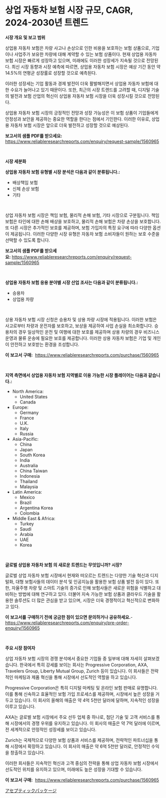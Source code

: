 <p><h1>상업 자동차 보험 시장 규모, CAGR, 2024-2030년 트렌드</h1></p><p><strong>시장 개요 및 보고 범위</strong></p>
<p><p>상업용 자동차 보험은 차량 사고나 손상으로 인한 비용을 보호하는 보험 상품으로, 기업이나 사업주가 보유한 차량에 대해 계약할 수 있는 보험 상품이다. 현재 상업용 자동차 보험 시장은 빠르게 성장하고 있으며, 미래에도 이러한 성장세가 지속될 것으로 전망된다. 최신 시장 동향과 시장 예측에 따르면, 상업용 자동차 보험 시장은 예상 기간 동안 약 14.5%의 연평균 성장률로 성장할 것으로 예측된다. </p><p>이러한 성장세는 기업 활동과 경제 발전이 더욱 활발해지면서 상업용 자동차 보험에 대한 수요가 늘어나고 있기 때문이다. 또한, 최근의 시장 트렌드를 고려할 때, 디지털 기술의 발전과 보험 산업의 혁신이 상업용 자동차 보험 시장을 더욱 성장시킬 것으로 전망된다.</p><p>상업용 자동차 보험 시장의 긍정적인 전망과 성장 가능성은 이 보험 상품이 기업들에게 안정성과 보안을 제공하는 중요한 역할을 한다는 점에서 기인한다. 이러한 이유로, 상업용 자동차 보험 시장은 앞으로 더욱 발전하고 성장할 것으로 예상된다.</p></p>
<p><strong>보고서의 샘플 PDF를 받으세요:</strong> <a href="https://www.reliableresearchreports.com/enquiry/request-sample/1560965">https://www.reliableresearchreports.com/enquiry/request-sample/1560965</a></p>
<p>&nbsp;</p>
<p><strong>시장 세분화</strong></p>
<p><strong>상업용 자동차 보험 유형별 시장 분석은 다음과 같이 분류됩니다.:</strong></p>
<p><ul><li>배상책임 보험</li><li>신체 손상 보험</li><li>기타</li></ul></p>
<p>&nbsp;</p>
<p><p>상업 자동차 보험 시장은 책임 보험, 물리적 손해 보험, 기타 시장으로 구분됩니다. 책임 보험은 타인에 대한 손해 배상을 보호하고, 물리적 손해 보험은 차량 손상을 보호합니다. 또 다른 시장은 추가적인 보호를 제공하며, 보험 가입자의 특정 요구에 따라 다양한 옵션이 제공됩니다. 이러한 다양한 시장 유형은 자동차 보험 소비자들이 원하는 보호 수준을 선택할 수 있도록 합니다.</p></p>
<p><strong>보고서의 샘플 PDF를 받으세요:</strong>&nbsp;<a href="https://www.reliableresearchreports.com/enquiry/request-sample/1560965">https://www.reliableresearchreports.com/enquiry/request-sample/1560965</a></p>
<p>&nbsp;</p>
<p><strong> 상업용 자동차 보험 응용 분야별 시장 산업 조사는 다음과 같이 분류됩니다.:</strong></p>
<p><ul><li>승용차</li><li>상업용 차량</li></ul></p>
<p>&nbsp;</p>
<p><p>상용 자동차 보험 시장 신청은 승용차 및 상용 차량 시장에 적용됩니다. 이러한 보험은 사고로부터 차량과 운전자를 보호하고, 보상을 제공하여 사업 손실을 최소화합니다. 승용차의 경우 일상적인 운전 및 여행에 대한 보호를 제공하며 상용 차량의 경우 비즈니스 운영과 물류 운송에 필요한 보호를 제공합니다. 이러한 상용 자동차 보험은 기업 및 개인이 안전하고 보호받는 환경을 조성합니다.</p></p>
<p><strong>이 보고서 구매:</strong>&nbsp; <a href="https://www.reliableresearchreports.com/purchase/1560965">https://www.reliableresearchreports.com/purchase/1560965</a></p>
<p>&nbsp;</p>
<p><strong>지역 측면에서 상업용 자동차 보험 지역별로 이용 가능한 시장 플레이어는 다음과 같습니다.:</strong></p>
<p><ul>
    <li>
        North America:
        <ul>
            <li>United States</li>
            <li>Canada</li>
        </ul>
    </li>
    <li>
        Europe:
        <ul>
            <li>Germany</li>
            <li>France</li>
            <li>U.K.</li>
            <li>Italy</li>
            <li>Russia</li>
        </ul>
    </li>
    <li>
        Asia-Pacific:
        <ul>
            <li>China</li>
            <li>Japan</li>
            <li>South Korea</li>
            <li>India</li>
            <li>Australia</li>
            <li>China Taiwan</li>
            <li>Indonesia</li>
            <li>Thailand</li>
            <li>Malaysia</li>
        </ul>
    </li>
    <li>
        Latin America:
        <ul>
            <li>Mexico</li>
            <li>Brazil</li>
            <li>Argentina Korea</li>
            <li>Colombia</li>
        </ul>
    </li>
    <li>
        Middle East & Africa:
        <ul>
            <li>Turkey</li>
            <li>Saudi</li>
            <li>Arabia</li>
            <li>UAE</li>
            <li>Korea</li>
        </ul>
    </li>
    </ul></p>
<p>&nbsp;</p>
<p><strong>글로벌 상업용 자동차 보험 의 새로운 트렌드는 무엇입니까? 시장?</strong></p>
<p><p>글로벌 상업 자동차 보험 시장에서 현재와 떠오르는 트렌드는 다양한 기술 혁신과 디지털화, 대형 보험사들의 데이터 분석 및 인공지능을 활용한 보험 상품 발전 등이 있다. 또한, 자율주행 차량 및 스마트 기술의 증가로 인해 보험사들은 새로운 위험을 식별하고 대비하는 방법에 대해 연구하고 있다. 더불어 지속 가능한 보험 상품과 클라우드 기술을 활용한 솔루션도 더 많은 관심을 받고 있으며, 시장은 더욱 경쟁적이고 혁신적으로 변화하고 있다.</p></p>
<p><strong>이 보고서를 구매하기 전에 궁금한 점이 있으면 문의하거나 공유하세요.</strong>- <a href="https://www.reliableresearchreports.com/enquiry/pre-order-enquiry/1560965">https://www.reliableresearchreports.com/enquiry/pre-order-enquiry/1560965</a></p>
<p>&nbsp;</p>
<p><strong>주요 시장 참여자</strong></p>
<p><p>상업 자동차 보험 시장의 경쟁 분석에서 중요한 기업들 중 일부에 대해 자세히 살펴보겠습니다. 한국에서 특히 강세를 보이는 회사는 Progressive Corporation, AXA, Travelers Group, Liberty Mutual Group, Zurich 등이 있습니다. 이 회사들은 전략적인 마케팅과 제품 혁신을 통해 시장에서 선도적인 역할을 하고 있습니다.</p><p>Progressive Corporation은 특히 디지털 마케팅 및 온라인 보험 판매로 유명합니다. 이를 통해 신속하고 효율적인 보험 가입 프로세스를 제공하며, 시장에서 높은 성장을 거두고 있습니다. 이 회사의 올해의 매출은 약 4억 5천만 달러에 달하며, 지속적인 성장을 이루고 있습니다.</p><p>AXA는 글로벌 보험 시장에서 주요 선두 업체 중 하나로, 첨단 기술 및 고객 서비스를 통해 시장에서의 경쟁 우위를 유지하고 있습니다. 이 회사의 매출은 약 7억 달러에 이르며, 전 세계적으로 안정적인 성장세를 보이고 있습니다.</p><p>Zurich는 국제적으로 다양한 보험 상품과 서비스를 제공하며, 전략적인 파트너십을 통해 시장에서 확장하고 있습니다. 이 회사의 매출은 약 6억 5천만 달러로, 안정적인 수익을 창출하고 있습니다.</p><p>이러한 회사들은 지속적인 혁신과 고객 중심의 전략을 통해 상업 자동차 보험 시장에서 선도적인 위치를 유지하고 있으며, 미래에도 높은 성장을 기대할 수 있습니다.</p></p>
<p><strong>이 보고서 구매:</strong>&nbsp;&nbsp;<a href="https://www.reliableresearchreports.com/purchase/1560965">https://www.reliableresearchreports.com/purchase/1560965</a></p>
<p><p><a href="https://github.com/one-cool-chick/Market-Research-Report-List-1/blob/main/30335286541.md">アセプティックパッケージ</a></p></p>
